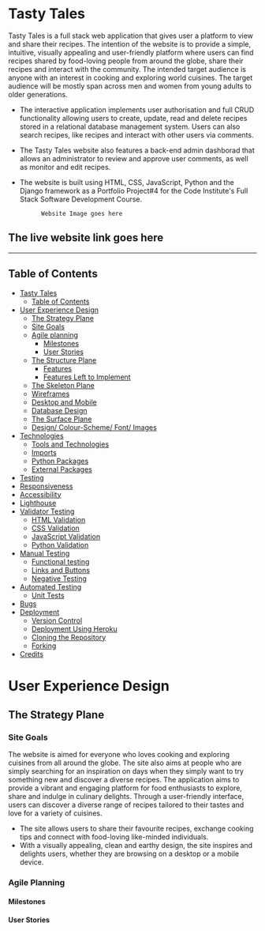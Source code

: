 # Tasty Tales

Tasty Tales is a full stack web application that gives user a platform to view and share their recipes. The intention of the website is to provide a simple, intuitive, visually appealing and user-friendly platform where users can find recipes shared by food-loving people from around the globe, share their recipes and interact with the community. The intended target audience is anyone with an interest in cooking and exploring world cuisines. The target audience will be mostly span across men and women from young adults to older generations.

- The interactive application implements user authorisation and full CRUD functionality allowing users to create, update, read and delete recipes stored in a relational database management system. Users can also search recipes, like recipes and interact with other users via comments.
- The Tasty Tales website also features a back-end admin dashborad that allows an administrator to review and approve user comments, as well as monitor and edit recipes.

- The website is built using HTML, CSS, JavaScript, Python and the Django framework as a Portfolio Project#4 for the Code Institute's Full Stack Software Development Course.

            Website Image goes here


## The live website link goes here

------

## Table of Contents

 - [Tasty Tales](#tasty-tales)
   - [Table of Contents](#table-of-contents)
 - [User Experience Design](#user-experience-design)
   - [The Strategy Plane](#the-strategy-plane)
    - [Site Goals](#site-goals)
    - [Agile planning](#agile-planning)
      - [Milestones](#milestones)
      - [User Stories](#user-stories)
   - [The Structure Plane](#the-structure-plane)
      - [Features](#features)
      - [Features Left to Implement](#features-left-to-implement)
   - [The Skeleton Plane](#the-skeleton-plane)
    - [Wireframes](#wireframes)
     - [Desktop and Mobile](#desktop-and-mobile)
    - [Database Design](#database-design)
   - [The Surface Plane](#the-surface-plane)
    - [Design/ Colour-Scheme/ Font/ Images](#design-colour-scheme-font-images)
 - [Technologies](#technologies)
   - [Tools and Technologies](#tools-and-technologies)
   - [Imports](#imports)
    - [Python Packages](#internal-packages)
    - [External Packages](#external-packages)
 - [Testing](#testing)
  - [Responsiveness](#responsiveness)
  - [Accessibility](#accessibility)
  - [Lighthouse](#lighthouse)
  - [Validator Testing](#validator-testing)
    - [HTML Validation](#html-validation)
    - [CSS Validation](#css-validation)
    - [JavaScript Validation](#javascript-validation)
    - [Python Validation](#python-validation)
  - [Manual Testing](#manual-testing)
    - [Functional testing](#functional-testing)
    - [Links and Buttons](#links-and-buttons)
    - [Negative Testing](#neagtive-testing)
  - [Automated Testing](#automated-testing)
    - [Unit Tests](#unit-tests)
 - [Bugs](#bugs)
 - [Deployment](#deployment)
   - [Version Control](#version-control)
   - [Deployment Using Heroku](#deployment-using-heroku)
   - [Cloning the Repository](#cloning-the-repository)
   - [Forking](#forking)
 - [Credits](#credits)


# User Experience Design

## The Strategy Plane

### Site Goals

The website is aimed for everyone who loves cooking and exploring cuisines from all around the globe. The site also aims at people who are simply searching for an inspiration on days when they simply want to try something new and discover a diverse recipes. The application aims to provide a vibrant and engaging platform for food enthusiasts to explore, share and indulge in culinary delights. Through a user-friendly interface, users can discover a diverse range of recipes tailored to their tastes and love for a variety of cuisines. 
- The site allows users to share their favourite recipes, exchange cooking tips and connect with food-loving like-minded individuals. 
- With a visually appealing, clean and earthy design, the site inspires and delights users, whether they are browsing on a desktop or a mobile device.



### Agile Planning


#### Milestones

#### User Stories













